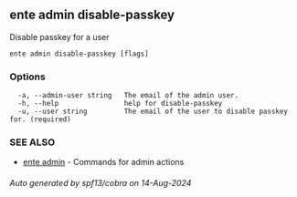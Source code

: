 ## ente admin disable-passkey

Disable passkey for a user

```
ente admin disable-passkey [flags]
```

### Options

```
  -a, --admin-user string   The email of the admin user. 
  -h, --help                help for disable-passkey
  -u, --user string         The email of the user to disable passkey for. (required)
```

### SEE ALSO

* [ente admin](ente_admin.md)	 - Commands for admin actions

###### Auto generated by spf13/cobra on 14-Aug-2024
